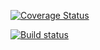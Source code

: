 [![Coverage Status](https://coveralls.io/repos/github/saawsm/app/badge.svg?branch=master)](https://coveralls.io/github/saawsm/app?branch=master)

[![Build status](https://ci.appveyor.com/api/projects/status/vndeu5o3i66754mw?svg=true)](https://ci.appveyor.com/project/saawsm/app)
